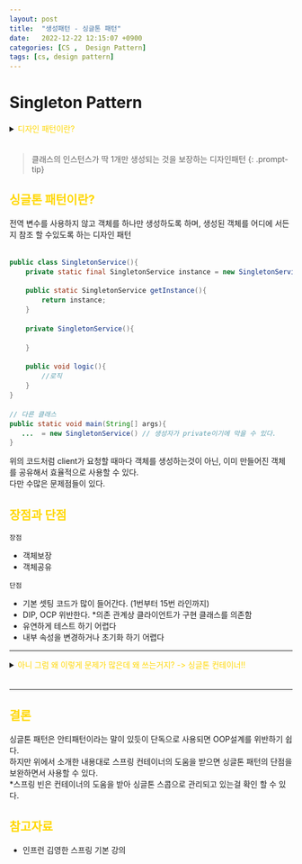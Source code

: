 ```yaml
---
layout: post
title:  "생성패턴 - 싱글톤 패턴"
date:   2022-12-22 12:15:07 +0900
categories: [CS ,  Design Pattern]
tags: [cs, design pattern]
---
```

# Singleton Pattern

<details>
<summary><span style="color: gold"> 디자인 패턴이란? </span></summary>
<div markdown="1">
## <span style="color: gold"> 디자인 패턴이란? </span>
- 디자인 패턴은 소프트웨어 공학의 소프트웨어 설계에서 공통으로 발생하는 문제를 자주 쓰이는 설계 방법을 정리한 패턴이다.
- 디자인 패턴을 참고하여 개발하면 효율성과 유지보수성, 운용성이 높아지며, 프로그램 최적화가 된다고 한다.
　 

디자인 패턴을 목적과 범위로 나눌수 있다

|구분|유형|설명|
|:---:|:---:|:---|
| |생성|객체 인스턴스 생성에 관여, 클래스 정의와 객체 생성 방식을 구조화, 캡슐화를 수행|
|목적|구조|더 큰 구조 형성 목적으로 클래스나 객체의 조합을 다루는 패턴|
|    |행위|클래스나 객체들이 상호작용하는 방법과 역할 분담을 다루는 패턴|
|범위|클래스|클래스간 관련성(상속), 컴파일 시 정적으로 결정|
|    |객체|객체 간 관련성을 다루는 패턴, 런타임 시 동적으로 결정|

---
</div>
</details>
　　

> 클래스의 인스턴스가 딱 1개만 생성되는 것을 보장하는 디자인패턴 
{: .prompt-tip}

## <span style="color: gold"> 싱글톤 패턴이란? </span>
전역 변수를 사용하지 않고 객체를 하나만 생성하도록 하며, 생성된 객체를 어디에 서든지 참조 할 수있도록 하는 디자인 패턴

```java

public class SingletonService(){
    private static final SingletonService instance = new SingletonService();

    public static SingletonService getInstance(){
        return instance;
    }

    private SingletonService(){
        
    }
    
    public void logic(){
        //로직
    }
}

// 다른 클래스
public static void main(String[] args){
   ...  = new SingletonService() // 생성자가 private이기에 막을 수 있다.
}
```
위의 코드처럼 client가 요청할 때마다 객체를 생성하는것이 아닌, 이미 만들어진 객체를 공유해서 효율적으로 사용할 수 있다.   
다만 수많은 문제점들이 있다.

## <span style="color: gold"> 장점과 단점 </span>
`장점`
- 객체보장
- 객체공유
  
`단점`
- 기본 셋팅 코드가 많이 들어간다. (1번부터 15번 라인까지)
- DIP, OCP 위반한다. *의존 관계상 클라이언트가 구현 클래스를 의존함
- 유연하게 테스트 하기 어렵다
- 내부 속성을 변경하거나 초기화 하기 어렵다

---

<details>
<summary><span style="color: gold"> 아니 그럼 왜 이렇게 문제가 많은데 왜 쓰는거지? -> 싱글톤 컨테이너!! </span></summary>

스프링 컨테이너는 위에 언급한 문제점을 해결하면서 싱글톤의 장점을 살린다.  
`스프링 빈을 싱글톤 패턴으로 관리`  

<img src="https://github.com/msKim92/msKim92.github.io/blob/main/images/design/%EC%8A%A4%ED%94%84%EB%A7%81%20DI%EC%BB%A8%ED%85%8C%EC%9D%B4%EB%84%88.png?raw=true" width="1000" height="400">

<center><small> 김영한 강의 자료중 일부 발췌 </small></center>   

위의 그림처럼 싱글톤의 장점을 볼 수 있다.
　　  
</details>
　

---

## <span style="color: gold"> 결론 </span>

싱글톤 패턴은 안티패턴이라는 말이 있듯이 단독으로 사용되면 OOP설계를 위반하기 쉽다.  
하지만 위에서 소개한 내용대로 스프링 컨테이너의 도움을 받으면 싱글톤 패턴의 단점을 보완하면서 사용할 수 있다.  
*스프링 빈은 컨테이너의 도움을 받아 싱글톤 스콥으로 관리되고 있는걸 확인 할 수 있다.

## <span style="color: gold"> 참고자료 </span>
- 인프런 김영한 스프링 기본 강의